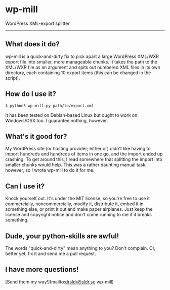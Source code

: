 # wp-mill
WordPress XML-export splitter
***
## What does it do?
wp-mill is a quick-and-dirty fix to pick apart a large WordPress XML/WXR export
  file into smaller, more manageable chunks. It takes the path to the XML/WXR
  file as an argument and spits out numbered XML files in its own directory,
  each containing 10 export items (this can be changed in the script).

## How do I use it?
    $ python3 wp-mill.py path/to/export.xml
It has been tested on Debian-based Linux but ought to work on Windows/OSX too. I
    guarantee nothing, however.

## What's it good for?
My WordPress site (or hosting provider; either or) didn't like having to import
  hundreds and hundreds of items in one go, and the import ended up crashing. To
  get around this, I read somewhere that splitting the import into smaller
  chunks would help. This was a rather daunting manual task, however, so I wrote
  wp-mill to do it for me.

## Can I use it?
Knock yourself out. It's under the MIT license, so you're free to use it
  commercially, noncommercially, modify it, distribute it, embed it in something
  else, or print it out and make paper airplanes. Just keep the license and
  copyright notice and don't come running to me if it breaks something.

## Dude, your python-skills are awful!
The words "quick-and-dirty" mean anything to you? Don't complain. Or, better
  yet, fix it and send me a pull request.

## I have more questions!
[Send them my way!](mailto:drsldr@sldr.se wp-mill)